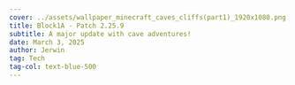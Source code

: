 ```yaml
---
cover: ../assets/wallpaper_minecraft_caves_cliffs(part1)_1920x1080.png
title: Block1A - Patch 2.25.9
subtitle: A major update with cave adventures!
date: March 3, 2025
author: Jerwin
tag: Tech
tag-col: text-blue-500
---
```


